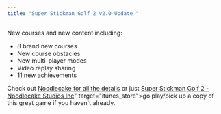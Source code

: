 ```yaml
---
title: "Super Stickman Golf 2 v2.0 Update "
---
```

<p>New courses and new content including:</p>
<ul>
<li>8 brand new courses</li>
<li>New course obstacles</li>
<li>New multi-player modes</li>
<li>Video replay sharing</li>
<li>11 new achievements</li>
</ul>
<p>Check out <a href="https://www.noodlecake.com/presskits/ssg2-update/">Noodlecake for all the details</a> or just <a href="https://itunes.apple.com/ca/app/super-stickman-golf-2/id585259203?mt=8&uo=4&at=10l4Ki" target="itunes_store">Super Stickman Golf 2 - Noodlecake Studios Inc</a>" target="itunes_store">go play/pick up a copy of this great game if you haven't already</a>.</p>
